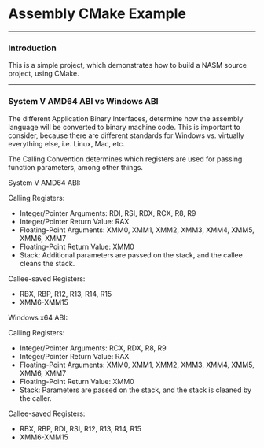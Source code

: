 # Assembly CMake Example

---

### Introduction

This is a simple project, which demonstrates how to build a NASM source project, using CMake. 


---

### System V AMD64 ABI vs Windows ABI

The different Application Binary Interfaces, determine how the assembly language will be converted to binary machine 
code. This is important to consider, because there are different standards for Windows vs. virtually everything else, 
i.e. Linux, Mac, etc.

The Calling Convention determines which registers are used for passing function parameters, among other things.

System V AMD64 ABI:

Calling Registers:
- Integer/Pointer Arguments: RDI, RSI, RDX, RCX, R8, R9
- Integer/Pointer Return Value: RAX
- Floating-Point Arguments: XMM0, XMM1, XMM2, XMM3, XMM4, XMM5, XMM6, XMM7
- Floating-Point Return Value: XMM0
- Stack: Additional parameters are passed on the stack, and the callee cleans the stack.

Callee-saved Registers:
- RBX, RBP, R12, R13, R14, R15
- XMM6-XMM15

Windows x64 ABI:

Calling Registers:
- Integer/Pointer Arguments: RCX, RDX, R8, R9
- Integer/Pointer Return Value: RAX
- Floating-Point Arguments: XMM0, XMM1, XMM2, XMM3, XMM4, XMM5, XMM6, XMM7
- Floating-Point Return Value: XMM0
- Stack: Parameters are passed on the stack, and the stack is cleaned by the caller.

Callee-saved Registers:
- RBX, RBP, RDI, RSI, R12, R13, R14, R15
- XMM6-XMM15